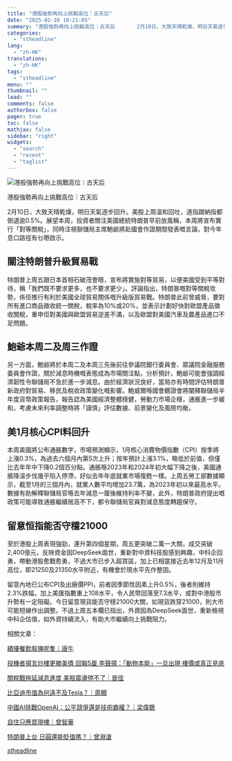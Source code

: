 ```yaml
---
title: "港股強勢再向上挑戰高位｜古天后"
date: "2025-02-10 10:21:05"
summary: "港股強勢再向上挑戰高位｜古天后       2月10日，大致天晴乾燥，明日天氣逐步回升。美股..."
categories:
  - "stheadline"
lang:
  - "zh-HK"
translations:
  - "zh-HK"
tags:
  - "stheadline"
menu: ""
thumbnail: ""
lead: ""
comments: false
authorbox: false
pager: true
toc: false
mathjax: false
sidebar: "right"
widgets:
  - "search"
  - "recent"
  - "taglist"
---
```


![港股強勢再向上挑戰高位｜古天后](https://image.stheadline.com/f/680p0/0x0/100/none/2f8a9c0a657ec57656ff0c2791dde79b/stheadline/inewsmedia/20250210/_2025021010114746571.jpg)

港股強勢再向上挑戰高位｜古天后




2月10日，大致天晴乾燥，明日天氣逐步回升。美股上周溫和回吐，道指跟納指都倒退逾0.5%。展望本周，投資者關注美國總統特朗普早前放風稱，本周將宣布實行「對等關稅」，同時注視聯儲局主席鮑爺將赴國會作證期間發表嘅言論，對今年息口路徑有乜嘢啟示。

關注特朗普升級貿易戰
----------

特朗普上周五跟日本首相石破茂會晤，宣布將實施對等貿易，以便美國受到平等對待，稱「我們既不要求更多，也不要求更少」。評論指出，特朗普嘅對等關稅攻勢，係佢推行有利於美國全球貿易關係嘅升級版貿易戰。特朗普此前曾威脅，要對所有進口商品徵收統一關稅，稅率為10%或20%，並表示計劃好快對歐盟產品徵收關稅，重申佢對美國與歐盟貿易逆差不滿，以及歐盟對美國汽車及農產品進口不足問題。

鮑爺本周二及周三作證
----------

另一方面，鮑爺將於本周二及本周三先後前往參議院銀行委員會、眾議院金融服務委員會作證，關於減息時機嘅表態成為市場關注點，分析預計，鮑爺可能會強調經濟韌性令聯儲局不急於進一步減息。由於經濟狀況良好，當局亦有時間評估特朗普新政府對貿易、移民及稅收政策變化嘅影響。鮑威爾喺國會聽證會將闡釋聯儲局半年度貨幣政策報告，報告認為美國經濟整體穩健，勞動力市場企穩，通脹進一步緩和，考慮未來利率調整時將「謹慎」評估數據、前景變化及風險均衡。

美1月核心CPI料回升
-----------

本周美國將公布通脹數字，市場預測顯示，1月核心消費物價指數（CPI）按季將上漲0.3%，為過去六個月內第5次上升；按年預計上漲3.1%，略低於前值，但僅比去年年中下降0.2個百分點。通脹喺2023年和2024年初大幅下降之後，美國通脹降溫步伐幾乎陷入停滯，好似去年年底就業市場復甦一樣。上周五勞工部數據顯示，截至1月的三個月內，就業人數平均增加23.7萬，為2023年初以來最高水平。數據有助解釋聯儲局官喺去年減息一厘後維持利率不變，此外，特朗普政府提出嘅政策可能導致通脹繼續居高不下，都令聯儲局官員對減息態度轉趨保守。

留意恒指能否守穩21000
-------------

至於港股上周表現強勁，連升第四個星期，周五更突破二萬一大關，成交突破2,400億元，反映資金因DeepSeek面世，重新對中資科技股感到興趣，中科企回勇，帶動港股愈戰愈勇，不過大市已步入超買區，加上已相當接近去年12月及11月高位，即21250及21350水平附近，有機會於現水平先作整固。

留意內地已公布CPI及出廠價PPI，前者因季節性因素上升0.5%，後者則維持2.3%跌幅，加上美匯指數重上108水平，令人民幣回落至7.3水平，或對中港股市升勢有一定阻礙。今日留意現貨能否守穩21000大關，如現貨跌穿21000，則大市可能短線作出調整。不過上周五本欄已指出，外資因為DeepSeek面世，重新檢視中科企估值，如外資持續流入，有助大市繼續向上挑戰阻力。

相關文章：

[績優餐飲股揀呢隻｜唐牛](https://www.stheadline.com/stock-market/3427133)

[投機者揚言炒樓更勝美債 回報5厘 李聲揚：「動物本能」一旦出現 樓價或真正見底](https://www.stheadline.com/investment/3426816/)  

  

[關稅戰拖延減息進度 美股震盪停不了｜晉佳](https://www.stheadline.com/stock-market/3426196)

[比亞迪市值為何遠不及Tesla？｜周顯](https://www.stheadline.com/investment/3426172)

[中國AI挑戰OpenAI：公平競爭還是技術霸權？｜梁偉聰](https://www.stheadline.com/esg/3425839)

[自住只應買現樓｜曾智華](https://www.stheadline.com/realtime-finance/3425503/)

[特朗普上台 日圓還能貶值嗎？｜曾淵滄](https://www.stheadline.com/investment/3423656)

[stheadline](https://std.stheadline.com/realtime/article/2051816/即時-財經-港股強勢再向上挑戰高位-古天后)
